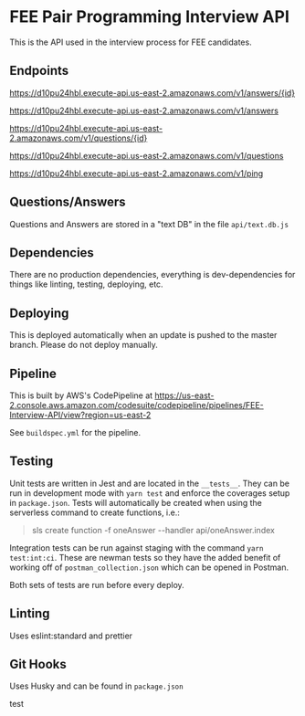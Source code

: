 # FEE Pair Programming Interview API

This is the API used in the interview process for FEE candidates.

## Endpoints

https://d10pu24hbl.execute-api.us-east-2.amazonaws.com/v1/answers/{id}

https://d10pu24hbl.execute-api.us-east-2.amazonaws.com/v1/answers

https://d10pu24hbl.execute-api.us-east-2.amazonaws.com/v1/questions/{id}

https://d10pu24hbl.execute-api.us-east-2.amazonaws.com/v1/questions

https://d10pu24hbl.execute-api.us-east-2.amazonaws.com/v1/ping

## Questions/Answers

Questions and Answers are stored in a "text DB" in the file `api/text.db.js`

## Dependencies

There are no production dependencies, everything is dev-dependencies for things like linting, testing, deploying, etc.

## Deploying

This is deployed automatically when an update is pushed to the master branch. Please do not deploy manually.

## Pipeline

This is built by AWS's CodePipeline at https://us-east-2.console.aws.amazon.com/codesuite/codepipeline/pipelines/FEE-Interview-API/view?region=us-east-2

See `buildspec.yml` for the pipeline.

## Testing

Unit tests are written in Jest and are located in the `__tests__`. They can be run in development mode with `yarn test` and enforce the coverages setup in `package.json`. Tests will automatically be created when using the serverless command to create functions, i.e.:

> sls create function -f oneAnswer --handler api/oneAnswer.index

Integration tests can be run against staging with the command `yarn test:int:ci`. These are newman tests so they have the added benefit of working off of `postman_collection.json` which can be opened in Postman.

Both sets of tests are run before every deploy.

## Linting

Uses eslint:standard and prettier

## Git Hooks

Uses Husky and can be found in `package.json`

test
